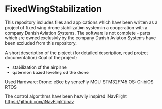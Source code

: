 # FixedWingStabilization
This repository includes files and applications which have been written as a project of fixed wing drone stabilization system in a cooperation with a company Danish Aviation Systems. The software is not complete - parts which are owned exclusivly by the company Danish Aviation Systems have been excluded from this repository. 

A short description of the project (for detailed description, read project documentation)
Goal of the project:
- stabilization of the airplane 
- qaternion bazed leveling od the drone

Used Hardware:
Drone: eBee by senseFly
MCU: STM32F745
OS: ChibiOS RTOS

The control algorithms have been heavily inspired iNavFlight
https://github.com/iNavFlight/inav
